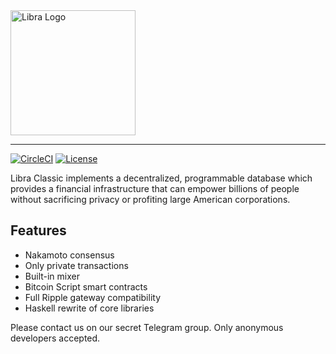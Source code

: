 <a href="https://developers.libra.org">
	<img width="200" src="./.assets/libra.png" alt="Libra Logo" />
</a>

<hr/>

[![CircleCI](https://circleci.com/gh/libra/libra.svg?style=shield)](https://circleci.com/gh/libra/libra)
[![License](https://img.shields.io/badge/license-Apache-green.svg)](LICENSE.md)

Libra Classic implements a decentralized, programmable database which provides a financial infrastructure that can empower billions of people without sacrificing privacy or profiting large American corporations.

## Features
* Nakamoto consensus
* Only private transactions 
* Built-in mixer
* Bitcoin Script smart contracts
* Full Ripple gateway compatibility
* Haskell rewrite of core libraries

Please contact us on our secret Telegram group. Only anonymous developers accepted.

